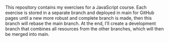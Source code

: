 This repository contains my exercises for a JavaScript course. Each exercise is stored in a separate branch and deployed in main for GitHub pages until a new more robust and complete branch is made, then this branch will rebase the main branch. 
At the end, I’ll create a development branch that combines all resources from the other branches, which will then be merged into main.
